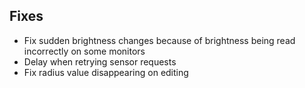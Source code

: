 ## Fixes

* Fix sudden brightness changes because of brightness being read incorrectly on some monitors
* Delay when retrying sensor requests
* Fix radius value disappearing on editing